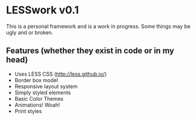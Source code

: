 LESSwork v0.1
=====
This is a personal framework and is a work in progress. Some things may be ugly and or broken.

Features (whether they exist in code or in my head)
-----
* Uses LESS CSS (http://less.github.io/)
* Border box model
* Responsive layout system
* Simply styled elements
* Basic Color Themes
* Animations! Woah!
* Print styles